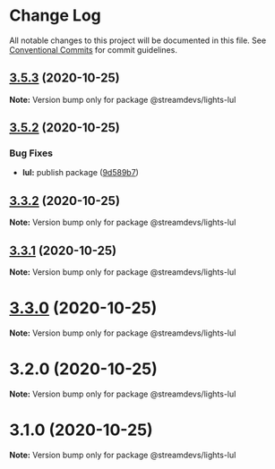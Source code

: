 # Change Log

All notable changes to this project will be documented in this file.
See [Conventional Commits](https://conventionalcommits.org) for commit guidelines.

## [3.5.3](https://github.com/streamdevs/lights/compare/v3.5.2...v3.5.3) (2020-10-25)

**Note:** Version bump only for package @streamdevs/lights-lul





## [3.5.2](https://github.com/streamdevs/lights/compare/v3.5.1...v3.5.2) (2020-10-25)


### Bug Fixes

* **lul:** publish package ([9d589b7](https://github.com/streamdevs/lights/commit/9d589b7e414aaf8668d53c4bfd817afee6421cf5))





## [3.3.2](https://github.com/streamdevs/lights/compare/v3.3.1...v3.3.2) (2020-10-25)

**Note:** Version bump only for package @streamdevs/lights-lul





## [3.3.1](https://github.com/streamdevs/lights/compare/v3.3.0...v3.3.1) (2020-10-25)

**Note:** Version bump only for package @streamdevs/lights-lul





# [3.3.0](https://github.com/streamdevs/lights/compare/v3.2.0...v3.3.0) (2020-10-25)

**Note:** Version bump only for package @streamdevs/lights-lul





# 3.2.0 (2020-10-25)

**Note:** Version bump only for package @streamdevs/lights-lul





# 3.1.0 (2020-10-25)

**Note:** Version bump only for package @streamdevs/lights-lul

